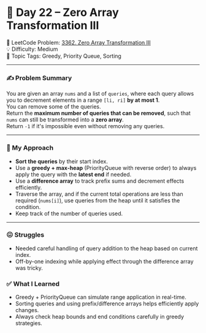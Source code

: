 # 📅 Day 22 – Zero Array Transformation III  
🔗 LeetCode Problem: [3362. Zero Array Transformation III](https://leetcode.com/problems/zero-array-transformation-iii/)  
💡 Difficulty: Medium  
🧠 Topic Tags: Greedy, Priority Queue, Sorting  

---

### ✍️ Problem Summary  
You are given an array `nums` and a list of `queries`, where each query allows you to decrement elements in a range `[li, ri]` **by at most 1**.  
You can remove some of the queries.  
Return the **maximum number of queries that can be removed**, such that `nums` can still be transformed into a **zero array**.  
Return `-1` if it's impossible even without removing any queries.

---

### 🚧 My Approach  
- **Sort the queries** by their start index.
- Use a **greedy + max-heap** (PriorityQueue with reverse order) to always apply the query with the **latest end** if needed.
- Use a **difference array** to track prefix sums and decrement effects efficiently.
- Traverse the array, and if the current total operations are less than required (`nums[i]`), use queries from the heap until it satisfies the condition.
- Keep track of the number of queries used.

---

### 😖 Struggles
- Needed careful handling of query addition to the heap based on current index.
- Off-by-one indexing while applying effect through the difference array was tricky.

### ✅ What I Learned
- Greedy + PriorityQueue can simulate range application in real-time.
- Sorting queries and using prefix/difference arrays helps efficiently apply changes.
- Always check heap bounds and end conditions carefully in greedy strategies.
